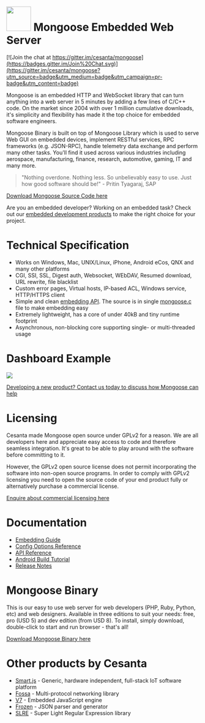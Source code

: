 # <img src="http://www.cesanta.com/hubfs/www.cesanta.com/Images/mongoose_library.png" width="64" height="64"> Mongoose Embedded Web Server

[![Join the chat at https://gitter.im/cesanta/mongoose](https://badges.gitter.im/Join%20Chat.svg)](https://gitter.im/cesanta/mongoose?utm_source=badge&utm_medium=badge&utm_campaign=pr-badge&utm_content=badge)

Mongoose is an embedded HTTP and WebSocket library that can turn anything
into a web server in 5 minutes by adding a few lines of C/C++ code.
On the market since 2004 with over 1 million cumulative downloads,
it's simplicity and flexibility has made it the top choice for
embedded software engineers.

Mongoose Binary is built on top of Mongoose Library which is used to serve Web
GUI on embedded devices, implement RESTful services, RPC frameworks (e.g.
JSON-RPC), handle telemetry data exchange and perform many other tasks. You'll find
it used across various industries including aerospace, manufacturing, finance,
research, automotive, gaming, IT and many more.

> "Nothing overdone. Nothing less. So unbelievably easy to use. Just how good
> software should be!" - Pritin Tyagaraj, SAP

[Download Mongoose Source Code here](http://hubs.ly/H0150FK0)

Are you an embedded developer? Working on an embedded task?
Check out our [embedded development products](http://hubs.ly/H0150sY0)
to make the right choice for your project.

# Technical Specification

- Works on Windows, Mac, UNIX/Linux, iPhone, Android eCos, QNX
and many other platforms
- CGI, SSI, SSL, Digest auth, Websocket, WEbDAV, Resumed download,
  URL rewrite, file blacklist
- Custom error pages, Virtual hosts, IP-based ACL, Windows service,
  HTTP/HTTPS client
- Simple and clean
  [embedding API](https://github.com/cesanta/mongoose/blob/master/mongoose.h).
  The source is in single
  [mongoose.c](https://github.com/cesanta/mongoose/blob/master/mongoose.c) file
  to make embedding easy
- Extremely lightweight, has a core of under 40kB and tiny runtime footprint
- Asynchronous, non-blocking core supporting single- or multi-threaded usage

# Dashboard Example

![](http://www.cesanta.com/hubfs/www.cesanta.com/diagrams/dash_mongoose_diagram.png)

[Developing a new product? Contact us today to discuss how Mongoose can help
](https://www.cesanta.com/contact)



# Licensing

Cesanta made Mongoose open source under GPLv2 for a reason. We are all
developers here and appreciate easy access to code and therefore seamless
integration. It's great to be able to play around with the software before
committing to it.

However, the GPLv2 open source license does not permit incorporating the
software into non-open source programs. In order to comply with GPLv2 licensing
you need to open the source code of your end product fully or alternatively
purchase a commercial license.

[Enquire about commercial licensing here](https://www.cesanta.com/contact)

# Documentation

- [Embedding Guide](https://github.com/cesanta/mongoose/blob/master/docs/Embed.md)
- [Config Options Reference](https://github.com/cesanta/mongoose/blob/master/docs/Options.md)
- [API Reference](https://github.com/cesanta/mongoose/blob/master/docs/API.md)
- [Android Build Tutorial](https://docs.cesanta.com/AndroidBuild.shtml)
- [Release Notes](https://github.com/cesanta/mongoose/blob/master/docs/ReleaseNotes.md)

# Mongoose Binary

This is our easy to use web server for web developers (PHP, Ruby, Python, etc)
and web designers. Available in three editions to suit your needs: free, pro
(USD 5) and dev edition (from USD 8). To install, simply download, double-click
to start and run browser - that's all!

[Download Mongoose Binary here](https://www.cesanta.com/mongoose)

# Other products by Cesanta

- [Smart.js](https://github.com/cesanta/smart.js) - Generic, hardware independent, full-stack IoT software platform
- [Fossa](http://github.com/cesanta/fossa) - Multi-protocol networking library
- [V7](https://github.com/cesanta/v7) - Embedded JavaScript engine
- [Frozen](https://github.com/cesanta/frozen) - JSON parser and generator
- [SLRE](https://github.com/cesanta/slre) - Super Light Regular Expression
  library
